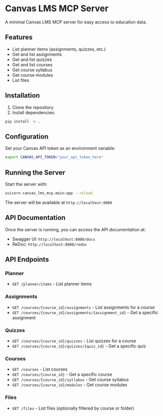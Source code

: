 # Canvas LMS MCP Server

A minimal Canvas LMS MCP server for easy access to education data.

## Features

- List planner items (assignments, quizzes, etc.)
- Get and list assignments
- Get and list quizzes
- Get and list courses
- Get course syllabus
- Get course modules
- List files

## Installation

1. Clone the repository
2. Install dependencies:
```bash
pip install -e .
```

## Configuration

Set your Canvas API token as an environment variable:
```bash
export CANVAS_API_TOKEN="your_api_token_here"
```

## Running the Server

Start the server with:
```bash
uvicorn canvas_lms_mcp.main:app --reload
```

The server will be available at `http://localhost:8000`

## API Documentation

Once the server is running, you can access the API documentation at:
- Swagger UI: `http://localhost:8000/docs`
- ReDoc: `http://localhost:8000/redoc`

## API Endpoints

### Planner
- `GET /planner/items` - List planner items

### Assignments
- `GET /courses/{course_id}/assignments` - List assignments for a course
- `GET /courses/{course_id}/assignments/{assignment_id}` - Get a specific assignment

### Quizzes
- `GET /courses/{course_id}/quizzes` - List quizzes for a course
- `GET /courses/{course_id}/quizzes/{quiz_id}` - Get a specific quiz

### Courses
- `GET /courses` - List courses
- `GET /courses/{course_id}` - Get a specific course
- `GET /courses/{course_id}/syllabus` - Get course syllabus
- `GET /courses/{course_id}/modules` - Get course modules

### Files
- `GET /files` - List files (optionally filtered by course or folder)
